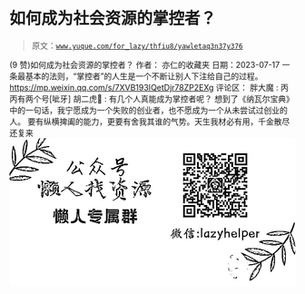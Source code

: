 # 如何成为社会资源的掌控者？

> 原文：[`www.yuque.com/for_lazy/thfiu8/yawletaq3n37y376`](https://www.yuque.com/for_lazy/thfiu8/yawletaq3n37y376)

<ne-h2 id="5fd6ece4" data-lake-id="5fd6ece4"><ne-heading-ext><ne-heading-anchor></ne-heading-anchor><ne-heading-fold></ne-heading-fold></ne-heading-ext><ne-heading-content><ne-text id="uc654ba6f">(9 赞)如何成为社会资源的掌控者？</ne-text></ne-heading-content></ne-h2> <ne-p id="uf438582f" data-lake-id="uf438582f"><ne-text id="ud7ec3f57">作者： 亦仁的收藏夹</ne-text></ne-p> <ne-p id="u15cb5f0a" data-lake-id="u15cb5f0a"><ne-text id="u27627a77">日期：2023-07-17</ne-text></ne-p> <ne-p id="ue7805308" data-lake-id="ue7805308"><ne-text id="u7802cc75">一条最基本的法则，“掌控者”的人生是一个不断让别人下注给自己的过程。</ne-text></ne-p> <ne-p id="u38eb0645" data-lake-id="u38eb0645">[<ne-text id="u9b81374e">https://mp.weixin.qq.com/s/7XVB193IQetDjr78ZP2EXg</ne-text>](https://mp.weixin.qq.com/s/7XVB193IQetDjr78ZP2EXg)</ne-p> <ne-hole id="u9012d1e2" data-lake-id="u9012d1e2"><ne-card data-card-name="hr" data-card-type="block" id="sYHuz" data-event-boundary="card"><ne-p id="u3420033a" data-lake-id="u3420033a"><ne-text id="ue994a169">评论区：</ne-text></ne-p> <ne-p id="ua824c561" data-lake-id="ua824c561"><ne-text id="u76c349d7">胖大魔 : 丙丙有两个号[呲牙]</ne-text> <ne-text id="uf70df109">胡二虎🐯 : 有几个人真能成为掌控者呢？</ne-text></ne-p> <ne-p id="ue6d6c002" data-lake-id="ue6d6c002"><ne-text id="u2713e425">想到了《纳瓦尔宝典》中的一句话，我宁愿成为一个失败的创业者，也不愿成为一个从未尝试过创业的人。</ne-text></ne-p> <ne-p id="u9a47ef33" data-lake-id="u9a47ef33"><ne-text id="u2c8a034f">要有纵横捭阖的能力，更要有舍我其谁的气势。天生我材必有用，千金散尽还复来</ne-text></ne-p> <ne-p id="u5f91fa2f" data-lake-id="u5f91fa2f"><ne-card data-card-name="image" data-card-type="inline" id="Xvqji" data-event-boundary="card">![](img/894d30a529e7c37bcd3392323c99941c.png)  <ne-hole id="uf3f253b5" data-lake-id="uf3f253b5"><ne-card data-card-name="hr" data-card-type="block" id="bpiAR" data-event-boundary="card"></ne-card></ne-hole></ne-card></ne-p></ne-card></ne-hole>